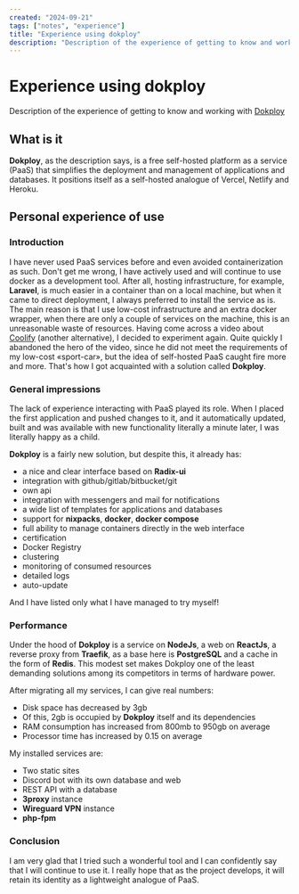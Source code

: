 ```yaml
---
created: "2024-09-21"
tags: ["notes", "experience"]
title: "Experience using dokploy"
description: "Description of the experience of getting to know and working with dokploy"
---
```


# Experience using dokploy

Description of the experience of getting to know and working with [Dokploy](https://github.com/Dokploy/dokploy)

## What is it

**Dokploy**, as the description says, is a free self-hosted platform as a service (PaaS) that simplifies the deployment
and management of applications and databases. It positions itself as a self-hosted analogue of Vercel, Netlify and
Heroku.

## Personal experience of use

### Introduction

I have never used PaaS services before and even avoided containerization as such. Don't get me wrong, I have
actively used and will continue to use docker as a development tool. After all, hosting infrastructure, for example,
**Laravel**, is much easier in a container than on a local machine, but when it came to direct deployment, I
always preferred to install the service as is. The main reason is that I use low-cost infrastructure and an extra
docker wrapper, when there are only a couple of services on the machine, this is an unreasonable waste of resources.
Having come across a video about [Coolify](https://github.com/coollabsio/coolify) (another alternative), I decided to
experiment again. Quite quickly I abandoned the hero of the video, since he did not meet the requirements of my low-cost
«sport-car», but the idea of self-hosted PaaS caught fire more and more. That's how I got acquainted with a solution
called **Dokploy**.

### General impressions

The lack of experience interacting with PaaS played its role. When I placed the first application and pushed changes to
it, and it automatically updated, built and was available with new functionality literally a minute later, I was
literally happy as a child.

**Dokploy** is a fairly new solution, but despite this, it already has:

- a nice and clear interface based on **Radix-ui**
- integration with github/gitlab/bitbucket/git
- own api
- integration with messengers and mail for notifications
- a wide list of templates for applications and databases
- support for **nixpacks**, **docker**, **docker compose**
- full ability to manage containers directly in the web interface
- certification
- Docker Registry
- clustering
- monitoring of consumed resources
- detailed logs
- auto-update

And I have listed only what I have managed to try myself!

### Performance

Under the hood of **Dokploy** is a service on **NodeJs**, a web on **ReactJs**, a reverse proxy from **Traefik**, as a
base here is **PostgreSQL** and a cache in the form of **Redis**. This modest set makes Dokploy one of the least
demanding solutions among its competitors in terms of hardware power.

After migrating all my services, I can give real numbers:

- Disk space has decreased by 3gb
- Of this, 2gb is occupied by **Dokploy** itself and its dependencies
- RAM consumption has increased from 800mb to 950gb on average
- Processor time has increased by 0.15 on average

My installed services are:

- Two static sites
- Discord bot with its own database and web
- REST API with a database
- **3proxy** instance
- **Wireguard VPN** instance
- **php-fpm**

### Conclusion

I am very glad that I tried such a wonderful tool and I can confidently say that I will continue to use it. I really
hope that as the project develops, it will retain its identity as a lightweight analogue of PaaS.
